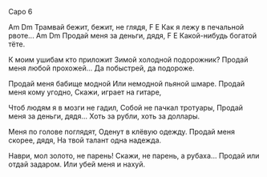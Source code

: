Capo 6

Am             Dm
Трамвай бежит, бежит, не глядя,
F              E
Как я лежу в печальной рвоте...
Am             Dm
Продай меня за деньги, дядя,
F              E
Какой-нибудь богатой тёте.


К моим ушибам кто приложит
Зимой холодной подорожник?
Продай меня любой прохожей...
Да побыстрей, да подороже.

Продай меня бабище модной 
Или немодной пьяной шмаре.
Продай меня кому угодно,
Скажи, играет на гитаре,

Чтоб людям я в мозги не гадил,
Собой не пачкал тротуары,
Продай меня за деньги, дядя...
Хоть за рубли, хоть за доллары.

Меня по голове поглядят,
Оденут в клёвую одежду.
Продай меня скорее, дядя,
На твой талант одна надежда.

Наври, мол золото, не парень!
Скажи, не парень, а рубаха...
Продай или отдай задаром.
Или убей меня и нахуй.